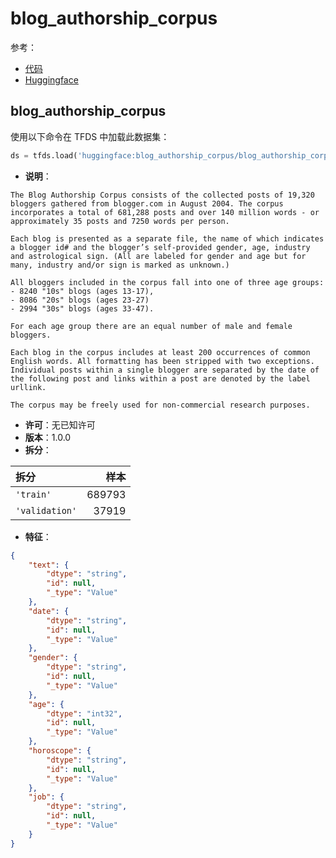# blog_authorship_corpus

参考：

- [代码](https://github.com/huggingface/datasets/blob/master/datasets/blog_authorship_corpus)
- [Huggingface](https://huggingface.co/datasets/blog_authorship_corpus)

## blog_authorship_corpus

使用以下命令在 TFDS 中加载此数据集：

```python
ds = tfds.load('huggingface:blog_authorship_corpus/blog_authorship_corpus')
```

- **说明**：

```
The Blog Authorship Corpus consists of the collected posts of 19,320 bloggers gathered from blogger.com in August 2004. The corpus incorporates a total of 681,288 posts and over 140 million words - or approximately 35 posts and 7250 words per person.

Each blog is presented as a separate file, the name of which indicates a blogger id# and the blogger’s self-provided gender, age, industry and astrological sign. (All are labeled for gender and age but for many, industry and/or sign is marked as unknown.)

All bloggers included in the corpus fall into one of three age groups:
- 8240 "10s" blogs (ages 13-17),
- 8086 "20s" blogs (ages 23-27)
- 2994 "30s" blogs (ages 33-47).

For each age group there are an equal number of male and female bloggers.

Each blog in the corpus includes at least 200 occurrences of common English words. All formatting has been stripped with two exceptions. Individual posts within a single blogger are separated by the date of the following post and links within a post are denoted by the label urllink.

The corpus may be freely used for non-commercial research purposes.
```

- **许可**：无已知许可
- **版本**：1.0.0
- **拆分**：

拆分 | 样本
:-- | --:
`'train'` | 689793
`'validation'` | 37919

- **特征**：

```json
{
    "text": {
        "dtype": "string",
        "id": null,
        "_type": "Value"
    },
    "date": {
        "dtype": "string",
        "id": null,
        "_type": "Value"
    },
    "gender": {
        "dtype": "string",
        "id": null,
        "_type": "Value"
    },
    "age": {
        "dtype": "int32",
        "id": null,
        "_type": "Value"
    },
    "horoscope": {
        "dtype": "string",
        "id": null,
        "_type": "Value"
    },
    "job": {
        "dtype": "string",
        "id": null,
        "_type": "Value"
    }
}
```
